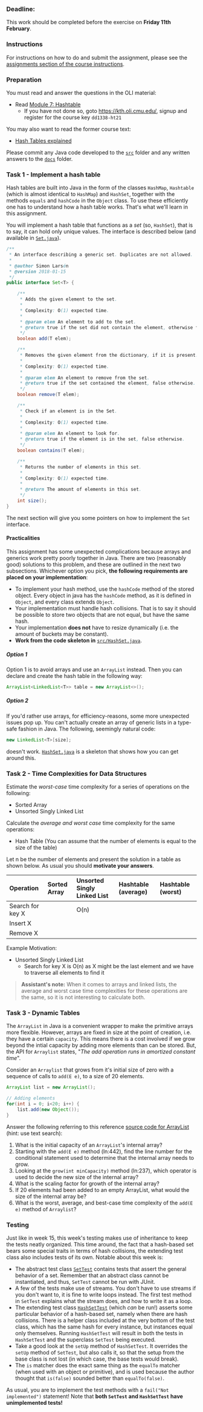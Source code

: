 ### Deadline:
This work should be completed before the exercise on **Friday 11th February**.

### Instructions
For instructions on how to do and submit the assignment, please see the
[assignments section of the course instructions](https://gits-15.sys.kth.se/inda-21/course-instructions#assignments).

### Preparation
You must read and answer the questions in the OLI material:

- Read [Module 7: Hashtable](https://kth.oli.cmu.edu/jcourse/webui/syllabus/module.do?context=4664ba78ac1f0888050cfb08f8378d8b)
  - If you have not done so, goto https://kth.oli.cmu.edu/, signup and register for the course key `dd1338-ht21`

You may also want to read the former course text:
* [Hash Tables explained](https://yourbasic.org/algorithms/hash-tables-explained/)

Please commit any Java code developed to the [`src`](src) folder and any
written answers to the [`docs`](docs) folder.

### Task 1 - Implement a hash table
Hash tables are built into Java in the form of the classes `HashMap`,
`Hashtable` (which is almost identical to `HashMap`) and `HashSet`, together
with the methods `equals` and `hashCode` in the `Object` class. To use these
efficiently one has to understand how a hash table works.  That's what we'll
learn in this assignment.

You will implement a hash table that functions as a _set_ (so, `HashSet`), that
is to say, it can hold only unique values. The interface is described below
(and available in [`Set.java`](src/Set.java)).

```java
/**
 * An interface describing a generic set. Duplicates are not allowed.
 *
 * @author Simon Larsén
 * @version 2018-01-15
 */
public interface Set<T> {

    /**
     * Adds the given element to the set.
     *
     * Complexity: O(1) expected time.
     *
     * @param elem An element to add to the set.
     * @return true if the set did not contain the element, otherwise false.
     */
    boolean add(T elem);

    /**
     * Removes the given element from the dictionary, if it is present.
     *
     * Complexity: O(1) expected time.
     *
     * @param elem An element to remove from the set.
     * @return true if the set contained the element, false otherwise.
     */
    boolean remove(T elem);

    /**
     * Check if an element is in the Set.
     *
     * Complexity: O(1) expected time.
     *
     * @param elem An element to look for.
     * @return true if the element is in the set, false otherwise.
     */
    boolean contains(T elem);

    /**
     * Returns the number of elements in this set.
     *
     * Complexity: O(1) expected time.
     *
     * @return The amount of elements in this set.
     */
    int size();
}
```
The next section will give you some pointers on how to implement the `Set`
interface.

#### Practicalities
This assignment has some unexpected complications because arrays and generics
work pretty poorly together in Java. There are two (reasonably good) solutions
to this problem, and these are outlined in the next two subsections. Whichever
option you pick, **the following requirements are placed on your
implementation**:

* To implement your hash method, use the `hashCode` method of the stored
  object. Every object in java has the `hashCode` method, as it is defined in
  `Object`, and every class extends `Object`.
* Your implementation must handle hash collisions. That is to say it should be
  possible to store two objects that are not equal, but have the same hash.
* Your implementation **does not** have to resize dynamically (i.e. the amount
  of buckets may be constant).
* **Work from the code skeleton in** [`src/HashSet.java`](src/HashSet.java).

##### Option 1
Option 1 is to avoid arrays and use an `ArrayList` instead. Then
you can declare and create the hash table in the following way:

```java
ArrayList<LinkedList<T>> table = new ArrayList<>();
```

##### Option 2
If you'd rather use arrays, for efficiency-reasons, some more unexpected issues
pop up. You can't actually create an array of generic lists in a type-safe
fashion in Java. The following, seemingly natural code:

```java
new LinkedList<T>[size];
```

doesn't work. [`HashSet.java`](src/HashSet.java) is a skeleton that shows how you
can get around this.

### Task 2 - Time Complexities for Data Structures
Estimate the _worst-case_ time complexity for a series of operations on the following:

* Sorted Array
* Unsorted Singly Linked List

Calculate the _average and worst case_ time complexity for the same operations:

* Hash Table (You can assume that the number of elements is equal to the size of the table)

Let n be the number of elements and present the solution in a table as shown
below. As usual you should **motivate your answers**.

| Operation         | Sorted Array | Unsorted Singly Linked List | Hashtable (average) | Hashtable (worst) |
| :-----------------| :------------| :---------------------------| :-------------------| :-----------------|
| Search for key X  |              |              O(n)           |                     |                   |
| Insert X          |              |                             |                     |                   |
| Remove X          |              |                             |                     |                   |

Example Motivation:
- Unsorted Singly Linked List
  - Search for key X is O(n) as X might be the last element and we have to traverse all elements to find it

> **Assistant's note:** When it comes to arrays and linked lists, the average
> and worst case time complexities for these operations are the same, so it is
> not interesting to calculate both.

### Task 3 - Dynamic Tables
The `ArrayList` in Java is a convenient wrapper to make the primitive arrays
more flexible.  However, arrays are fixed in size at the point of creation,
i.e. they have a certain `capacity`. This means there is a cost involved if we
grow beyond the intial capacity by adding more elements than can be stored.
But, the API for `Arraylist` states, "*The add operation runs in amortized
constant time*".

Consider an `Arraylist` that grows from it's initial size of zero with a
sequence of calls to `add(E e)`, to a size of 20 elements.

```java
ArrayList list = new ArrayList();

// Adding elements
for(int i = 0; i<20; i++) {
    list.add(new Object());
}
```

Answer the following referring to this reference [source code for ArrayList](http://hg.openjdk.java.net/jdk8/jdk8/jdk/file/tip/src/share/classes/java/util/ArrayList.java) (hint: use text search):

1. What is the initial capacity of an `ArrayList`'s internal array?
2. Starting with the `add(E e)` method (ln:442), find the line number for the conditional statement used to determine that the internal array needs to grow.
3. Looking at the `grow(int minCapacity)` method (ln:237), which operator is used to decide the new size of the internal array?
4. What is the scaling factor for growth of the internal array?
5. If 20 elements had been added to an empty ArrayList, what would the size of the internal array be?
6. What is the worst, average, and best-case time complexity of the `add(E e)`
   method of `Arraylist`?

### Testing
Just like in week 15, this week's testing makes use of inheritance to keep the
tests neatly organized. This time around, the fact that a hash-based set bears
some special traits in terms of hash collisions, the extending test class also
includes tests of its own. Notable about this week is:

* The abstract test class [`SetTest`](src/SetTest.java) contains tests that assert
  the general behavior of a set. Remember that an abstract class cannot be
  instantiated, and thus, `SetTest` cannot be run with JUnit.
* A few of the tests make use of streams. You don't have to use streams if you
  don't want to, it is fine to write loops instead. The first test method in
  `SetTest` explains what the stream does, and how to write it as a loop.
* The extending test class [`HashSetTest`](src/HashSetTest.java) (which _can_ be
  run!) asserts some particular behavior of a hash-based set, namely when
  there are hash collisions. There is a helper class included at the very bottom
  of the test class, which has the same hash for every instance, but instances
  equal only themselves. Running `HashSetTest` will result in both the tests in
  `HashSetTest` and the superclass `SetTest` being executed.
* Take a good look at the `setUp` method of `HashSetTest`. It overrides the
  `setUp` method of `SetTest`, but also calls it, so that the setup from the
  base class is not lost (in which case, the base tests would break).
* The `is` matcher does the exact same thing as the `equalTo` matcher (when
  used with an object or primitive), and is used because the author thought
  that `is(false)` sounded better than `equalTo(false)`.

As usual, you are to implement the test methods with a `fail("Not implemented")`
statement! Note that **both `SetTest` and `HashSetTest` have unimplemented
tests!**
